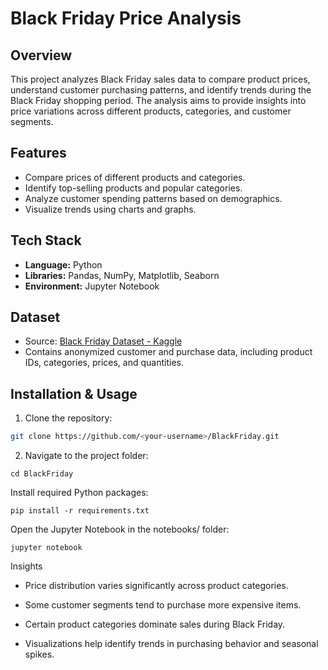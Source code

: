 # Black Friday Price Analysis

## Overview
This project analyzes Black Friday sales data to compare product prices, understand customer purchasing patterns, and identify trends during the Black Friday shopping period. The analysis aims to provide insights into price variations across different products, categories, and customer segments.

## Features
- Compare prices of different products and categories.
- Identify top-selling products and popular categories.
- Analyze customer spending patterns based on demographics.
- Visualize trends using charts and graphs.

## Tech Stack
- **Language:** Python  
- **Libraries:** Pandas, NumPy, Matplotlib, Seaborn  
- **Environment:** Jupyter Notebook

## Dataset
- Source: [Black Friday Dataset - Kaggle](https://www.kaggle.com/datasets/mehdidag/black-friday)  
- Contains anonymized customer and purchase data, including product IDs, categories, prices, and quantities.

## Installation & Usage

1. Clone the repository:

```BASH
git clone https://github.com/<your-username>/BlackFriday.git
```
2. Navigate to the project folder:
```
cd BlackFriday
```
Install required Python packages:
```
pip install -r requirements.txt
```
Open the Jupyter Notebook in the notebooks/ folder:
```
jupyter notebook
```
Insights

- Price distribution varies significantly across product categories.

- Some customer segments tend to purchase more expensive items.

- Certain product categories dominate sales during Black Friday.

- Visualizations help identify trends in purchasing behavior and seasonal spikes.
